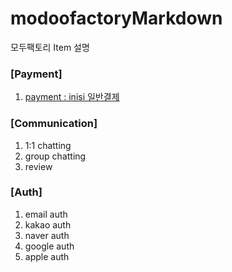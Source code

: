 # modoofactoryMarkdown



모두팩토리 Item 설명



### [Payment]

1.   [payment : inisi 일반결제](./payment/payment_iamport_inisis.md)



### [Communication]

1.   1:1 chatting
2.   group chatting
3.   review



### [Auth]

1.   email auth
2.   kakao auth
3.   naver auth
4.   google auth
5.   apple auth
